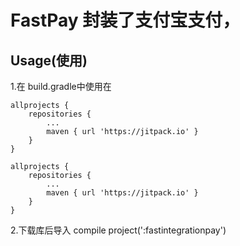 # FastPay 封装了支付宝支付，


Usage(使用)
-------------------------------------------------------------------------------------------------------------

1.在 build.gradle中使用在	
	
	allprojects {
		repositories {
			...
			maven { url 'https://jitpack.io' }
		}
	}
	
	allprojects {
		repositories {
			...
			maven { url 'https://jitpack.io' }
		}
	}
2.下载库后导入
	compile project(':fastintegrationpay')
